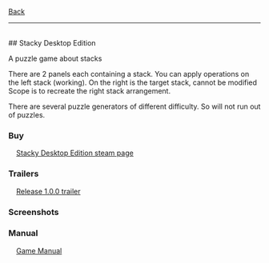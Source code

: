 [Back](https://greengolem.github.io)
<hr>
<br>
## Stacky Desktop Edition

A puzzle game about stacks

There are 2 panels each containing a stack.
You can apply operations on the left stack (working).
On the right is the target stack, cannot be modified
Scope is to recreate the right stack arrangement.

There are several puzzle generators of different difficulty.
So will not run out of puzzles. 

### Buy

&nbsp;&nbsp;&nbsp;&nbsp;[Stacky Desktop Edition steam page](https://store.steampowered.com/app/1706120/Stacky_Desktop_Edition/)

### Trailers

&nbsp;&nbsp;&nbsp;&nbsp;[Release 1.0.0 trailer](https://www.youtube.com/watch?v=0CMYOKpUy5o)

### Screenshots

### Manual

&nbsp;&nbsp;&nbsp;&nbsp;[Game Manual](https://greengolem.github.io/StackyDesktopEditionManual)

